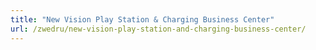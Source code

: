 ```yaml
---
title: "New Vision Play Station & Charging Business Center"
url: /zwedru/new-vision-play-station-and-charging-business-center/
---
```

